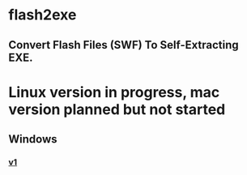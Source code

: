 # flash2exe
## Convert Flash Files (SWF) To Self-Extracting EXE.

# Linux version in progress, mac version planned but not started

## Windows

### [v1](https://github.com/CoffeeCoder1/flash2exe/tree/main/Windows/V1/)
